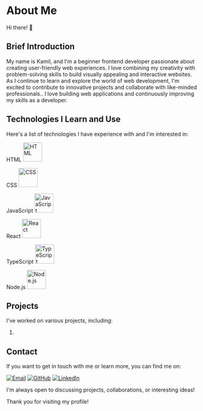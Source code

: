 # About Me

Hi there! 👋

## Brief Introduction

My name is Kamil, and I'm a beginner frontend developer passionate about creating user-friendly web experiences. I love combining my creativity with problem-solving skills to build visually appealing and interactive websites. As I continue to learn and explore the world of web development, I'm excited to contribute to innovative projects and collaborate with like-minded professionals.. I love building web applications and continuously improving my skills as a developer.

## Technologies I Learn and Use

Here's a list of technologies I have experience with and I'm interested in:

HTML
<img src="https://upload.wikimedia.org/wikipedia/commons/6/61/HTML5_logo_and_wordmark.svg" alt="HTML" width="50" height="50">

CSS
<img src="https://upload.wikimedia.org/wikipedia/commons/d/d5/CSS3_logo_and_wordmark.svg" alt="CSS" width="50" height="50">

JavaScript
<img src="https://upload.wikimedia.org/wikipedia/commons/9/99/Unofficial_JavaScript_logo_2.svg" alt="JavaScript" width="50" height="50">

React
<img src="https://upload.wikimedia.org/wikipedia/commons/a/a7/React-icon.svg" alt="React" width="50" height="50">

TypeScript
<img src="https://upload.wikimedia.org/wikipedia/commons/4/4c/Typescript_logo_2020.svg" alt="TypeScript" width="50" height="50">

Node.js
<img src="https://upload.wikimedia.org/wikipedia/commons/d/d9/Node.js_logo.svg" alt="Node.js" width="50" height="50">

## Projects

I've worked on various projects, including:

1. 

## Contact

If you want to get in touch with me or learn more, you can find me on:

[![Email](https://img.shields.io/badge/Email-%40-ff69b4)](mailto:your@email)
[![GitHub](https://img.shields.io/badge/GitHub-%40-181717?logo=github)](https://github.com/your_profile)
[![LinkedIn](https://img.shields.io/badge/LinkedIn-%40-0077B5?logo=linkedin)](https://linkedin.com/in/your_profile)

I'm always open to discussing projects, collaborations, or interesting ideas!

Thank you for visiting my profile!
